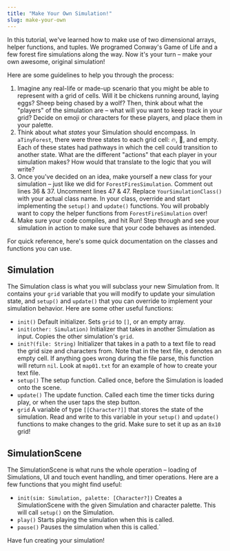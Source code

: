 ```yaml
---
title: "Make Your Own Simulation!"
slug: make-your-own
---
```


In this tutorial, we've learned how to make use of two dimensional arrays, helper functions, and tuples. We programed Conway's Game of Life and a few forest fire simulations along the way. Now it's your turn – make your own awesome, original simulation!

Here are some guidelines to help you through the process:

1. Imagine any real-life or made-up scenario that you might be able to represent with a grid of cells. Will it be chickens running around, laying eggs? Sheep being chased by a wolf? Then, think about what the "players" of the simulation are – what will you want to keep track in your grid? Decide on emoji or characters for these players, and place them in your palette.
2. Think about what _states_ your Simulation should encompass. In `aTinyForest`, there were three states to each grid cell: 🔥, 🌲, and empty. Each of these states had pathways in which the cell could transition to another state. What are the different "actions" that each player in your simulation makes? How would that translate to the logic that you will write?
3. Once you've decided on an idea, make yourself a new class for your simulation – just like we did for `ForestFiresSimulation`. Comment out lines 36 & 37. Uncomment lines 47 & 47. Replace `YourSimulationClass()` with your actual class name. In your class, override and start implementing the `setup()` and `update()` functions. You will probably want to copy the helper functions from `ForestFireSimulation` over!
4. Make sure your code compiles, and hit Run! Step through and see your simulation in action to make sure that your code behaves as intended.

For quick reference, here's some quick documentation on the classes and functions you can use.

## Simulation

The Simulation class is what you will subclass your new Simulation from. It contains your `grid` variable that you will modify to update your simulation state, and `setup()` and `update()` that you can override to implement your simulation behavior. Here are some other useful functions:

- `init()` Default initializer. Sets `grid` to `[]`, or an empty array.
- `init(other: Simulation)` Initializer that takes in another Simulation as input. Copies the other simulation's `grid`.
- `init?(file: String)` Initializer that takes in a path to a text file to read the grid size and characters from. Note that in the text file, `0` denotes an empty cell. If anything goes wrong during the file parse, this function will return `nil`. Look at `map01.txt` for an example of how to create your text file.
- `setup()` The setup function. Called once, before the Simulation is loaded onto the scene.
- `update()` The update function. Called each time the timer ticks during play, or when the user taps the step button.
- `grid` A variable of type `[[Character?]]` that stores the state of the simulation. Read and write to this variable in your `setup()` and `update()` functions to make changes to the grid. Make sure to set it up as an `8x10` grid!

## SimulationScene

The SimulationScene is what runs the whole operation – loading of Simulations, UI and touch event handling, and timer operations. Here are a few functions that you might find useful:

- `init(sim: Simulation, palette: [Character?])` Creates a SimulationScene with the given Simulation and character palette. This will call `setup()` on the Simulation.
- `play()` Starts playing the simulation when this is called.
- `pause()` Pauses the simulation when this is called.`

Have fun creating your simulation!

